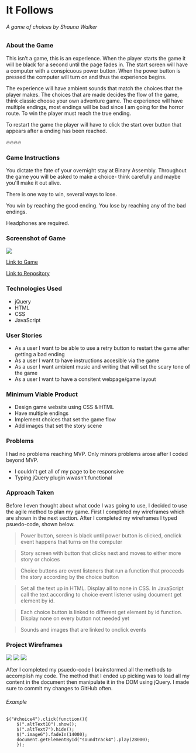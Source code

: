 # It Follows
###### A game of choices by Shauna Walker

### About the Game
This isn’t a game, this is an experience. When the player starts the game it will be black for a second until the page fades in. The start screen will have a computer with a conspicuous power button. When the power button is pressed the computer will turn on and thus the experience begins.

The experience will have ambient sounds that match the choices that the player makes. The choices that are made decides the flow of the game, think classic choose your own adventure game. The experience will have multiple endings, most endings will be bad since I am going for the horror route. To win the player must reach the true ending. 

To restart the game the player will have to click the start over button that appears after a ending has been reached. 

:fire::fire::fire::fire:

### Game Instructions
You dictate the fate of your overnight stay at Binary Assembly. Throughout the game you will be asked to make a choice- think carefully and maybe you'll make it out alive.

There is one way to win, several ways to lose.

You win by reaching the good ending. You lose by reaching any of the bad endings. 

Headphones are required.

### Screenshot of Game
![](Wireframes/website.png)

[Link to Game](https://clandestine1.github.io/Visual_Novel/)

[Link to Repository](https://github.com/Clandestine1/Visual_Novel)

### Technologies Used
- jQuery
- HTML
- CSS
- JavaScript

### User Stories
- As a user I want to be able to use a retry button to restart the game after getting a bad ending
- As a user I want to have instructions accesible via the game 
- As a user I want ambient music and writing that will set the scary tone of the game
- As a user I want to have a consitent webpage/game layout 

### Minimum Viable Product
- Design game website using CSS & HTML
- Have multiple endings 
- Implement choices that set the game flow
- Add images that set the story scene 


### Problems
I had no problems reaching MVP. Only minors problems arose after I coded beyond MVP.
- I couldn't get all of my page to be responsive
- Typing jQuery plugin wwasn't functional

### Approach Taken
Before I even thought about what code I was going to use, I decided to use the agile method to plan my game. First I completed my wireframes which are shown in the next section. After I completed my wireframes I typed psuedo-code, shown below. 

>Power button, screen is black until power button is clicked, onclick event happens that turns on the computer

>Story screen with button that clicks next and moves to either more story or choices

>Choice buttons are event listeners that run a function that proceeds the story according by the choice button

>Set all the text up in HTML. Display all to none in CSS. In JavaScript call the text according to choice event listener using document get element by id. 

>Each choice button is linked to different get element by id function. Display none on every button not needed yet

>Sounds and images that are linked to onclick events

### Project Wireframes
![](Wireframes/w3.JPG)
![](Wireframes/w2.JPG)
![](Wireframes/w1.JPG)

After I completed my psuedo-code I brainstormed all the methods to accomplish my code. The method that I ended up picking was to load all my content in the document then manipulate it in the DOM using jQuery. I made sure to commit my changes to GitHub often.

###### Example
```
$("#choice4").click(function(){
 	$(".altText10").show();
 	$(".altText7").hide();
 	$(".image6").fadeIn(14000);
 	document.getElementById("soundtrack4").play(28000);
 	});

